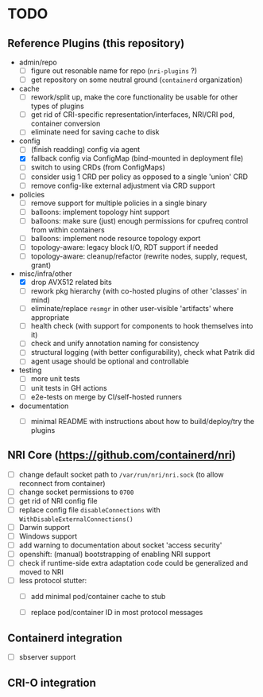 # TODO

## Reference Plugins (this repository)

- admin/repo
  - [ ] figure out resonable name for repo (`nri-plugins` ?)
  - [ ] get repository on some neutral ground (`containerd` organization)
- cache
  - [ ] rework/split up, make the core functionality be usable for other types of plugins
  - [ ] get rid of CRI-specific representation/interfaces, NRI/CRI pod, container conversion
  - [ ] eliminate need for saving cache to disk
- config
  - [ ] (finish readding) config via agent
  - [x] fallback config via ConfigMap (bind-mounted in deployment file)
  - [ ] switch to using CRDs (from ConfigMaps)
  - [ ] consider usig 1 CRD per policy as opposed to a single 'union' CRD
  - [ ] remove config-like external adjustment via CRD support
- policies
  - [ ] remove support for multiple policies in a single binary
  - [ ] balloons: implement topology hint support
  - [ ] balloons: make sure (just) enough permissions for cpufreq control from within containers
  - [ ] balloons: implement node resource topology export
  - [ ] topology-aware: legacy block I/O, RDT support if needed
  - [ ] topology-aware: cleanup/refactor (rewrite nodes, supply, request, grant)
- misc/infra/other
  - [x] drop AVX512 related bits
  - [ ] rework pkg hierarchy (with co-hosted plugins of other 'classes' in mind)
  - [ ] eliminate/replace `resmgr` in other user-visible 'artifacts' where appropriate
  - [ ] health check (with support for components to hook themselves into it)
  - [ ] check and unify annotation naming for consistency
  - [ ] structural logging (with better configurability), check what Patrik did
  - [ ] agent usage should be optional and controllable
- testing
  - [ ] more unit tests
  - [ ] unit tests in GH actions
  - [ ] e2e-tests on merge by CI/self-hosted runners
- documentation
  - [ ] minimal README with instructions about how to build/deploy/try the plugins


## NRI Core (https://github.com/containerd/nri)

- [ ] change default socket path to `/var/run/nri/nri.sock` (to allow reconnect from container)
- [ ] change socket permissions to `0700`
- [ ] get rid of NRI config file
- [ ] replace config file `disableConnections` with `WithDisableExternalConnections()`
- [ ] Darwin support
- [ ] Windows support
- [ ] add warning to documentation about socket 'access security'
- [ ] openshift: (manual) bootstrapping of enabling NRI support
- [ ] check if runtime-side extra adaptation code could be generalized and moved to NRI
- [ ] less protocol stutter:
    - [ ] add minimal pod/container cache to stub
    - [ ] replace pod/container ID in most protocol messages


## Containerd integration

- [ ] sbserver support


## CRI-O integration

